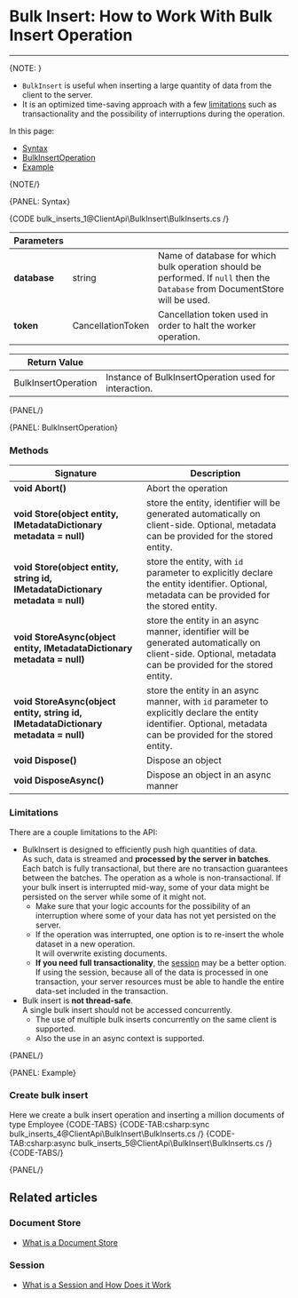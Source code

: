 # Bulk Insert: How to Work With Bulk Insert Operation
---

{NOTE: }

* `BulkInsert` is useful when inserting a large quantity of data from the client to the server.  
* It is an optimized time-saving approach with a few [limitations](../../client-api/bulk-insert/how-to-work-with-bulk-insert-operation#limitations)
  such as transactionality and the possibility of interruptions during the operation.

In this page:

* [Syntax](../../client-api/bulk-insert/how-to-work-with-bulk-insert-operation#syntax)
* [BulkInsertOperation](../../client-api/bulk-insert/how-to-work-with-bulk-insert-operation#bulkinsertoperation)
* [Example](../../client-api/bulk-insert/how-to-work-with-bulk-insert-operation#example)

{NOTE/}

{PANEL: Syntax}

{CODE bulk_inserts_1@ClientApi\BulkInsert\BulkInserts.cs /}

| Parameters | | |
| ------------- | ------------- | ----- |
| **database** | string | Name of database for which bulk operation should be performed. If `null` then the `Database` from DocumentStore will be used. |
| **token** | CancellationToken | Cancellation token used in order to halt the worker operation. |

| Return Value | |
| ------------- | ----- |
| BulkInsertOperation| Instance of BulkInsertOperation used for interaction. |

{PANEL/}

{PANEL: BulkInsertOperation}

### Methods

| Signature | Description |
| ----------| ----- |
| **void Abort()** | Abort the operation |
| **void Store(object entity, IMetadataDictionary metadata = null)** | store the entity, identifier will be generated automatically on client-side. Optional, metadata can be provided for the stored entity. |
| **void Store(object entity, string id, IMetadataDictionary metadata = null)** | store the entity, with `id` parameter to explicitly declare the entity identifier. Optional, metadata can be provided for the stored entity.|
| **void StoreAsync(object entity, IMetadataDictionary metadata = null)** | store the entity in an async manner, identifier will be generated automatically on client-side. Optional, metadata can be provided for the stored entity. |
| **void StoreAsync(object entity, string id, IMetadataDictionary metadata = null)** | store the entity in an async manner, with `id` parameter to explicitly declare the entity identifier. Optional, metadata can be provided for the stored entity.|
| **void Dispose()** | Dispose an object |
| **void DisposeAsync()** | Dispose an object in an async manner |

### Limitations

There are a couple limitations to the API:

* BulkInsert is designed to efficiently push high quantities of data.  
  As such, data is streamed and **processed by the server in batches**.  
  Each batch is fully transactional, but there are no transaction guarantees between the batches. The operation as a whole is non-transactional. 
  If your bulk insert is interrupted mid-way, some of your data might be persisted on the server while some of it might not.  
  * Make sure that your logic accounts for the possibility of an interruption where some of your data has not yet persisted on the server.
  * If the operation was interrupted, one option is to re-insert the whole dataset in a new operation.  
    It will overwrite existing documents.
  * **If you need full transactionality**, the [session](../../client-api/session/what-is-a-session-and-how-does-it-work) may be a better option.  
    If using the session, because all of the data is processed in one transaction, your server resources must be able to handle the 
    entire data-set included in the transaction.  
* Bulk insert is **not thread-safe**.  
  A single bulk insert should not be accessed concurrently.  
  * The use of multiple bulk inserts concurrently on the same client is supported.  
  * Also the use in an async context is supported.

{PANEL/}

{PANEL: Example}

### Create bulk insert

Here we create a bulk insert operation and inserting a million documents of type Employee
{CODE-TABS}
{CODE-TAB:csharp:sync bulk_inserts_4@ClientApi\BulkInsert\BulkInserts.cs /}
{CODE-TAB:csharp:async bulk_inserts_5@ClientApi\BulkInsert\BulkInserts.cs /}
{CODE-TABS/}

{PANEL/}

## Related articles

### Document Store

- [What is a Document Store](../../client-api/what-is-a-document-store)

### Session

- [What is a Session and How Does it Work](../../client-api/session/what-is-a-session-and-how-does-it-work)
